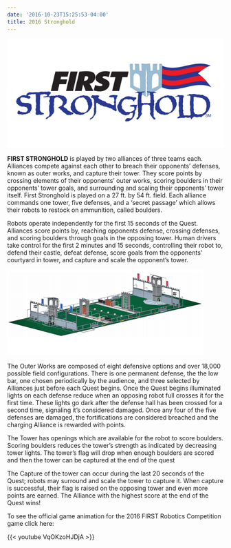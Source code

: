 ```yaml
---
date: '2016-10-23T15:25:53-04:00'
title: 2016 Stronghold
---
```


![first-stronghold-logo-color](first-stronghold-logo-color.jpg)

**FIRST STRONGHOLD** is played by two alliances of three teams each. Alliances compete against each other to breach their opponents’ defenses, known as outer works, and capture their tower. They score points by crossing elements of their opponents’ outer works, scoring boulders in their opponents’ tower goals, and surrounding and scaling their opponents’ tower itself. First Stronghold is played on a 27 ft. by 54 ft. field. Each alliance commands one tower, five defenses, and a ‘secret passage’ which allows their robots to restock on ammunition, called boulders.

Robots operate independently for the first 15 seconds of the Quest. Alliances score points by, reaching opponents defense, crossing defenses, and scoring boulders through goals in the opposing tower. Human drivers take control for the first 2 minutes and 15 seconds, controlling their robot to, defend their castle, defeat defense, score goals from the opponents’ courtyard in tower, and capture and scale the opponent’s tower.

![Field](field.png)

The Outer Works are composed of eight defensive options and over 18,000 possible field configurations. There is one permanent defense, the the low bar, one chosen periodically by the audience, and three selected by Alliances just before each Quest begins. Once the Quest begins illuminated lights on each defense reduce when an opposing robot full crosses it for the first time. These lights go dark after the defense hall has been crossed for a second time, signaling it’s considered damaged. Once any four of the five defenses are damaged, the fortifications are considered breached and the charging Alliance is rewarded with points.

The Tower has openings which are available for the robot to score boulders. Scoring boulders reduces the tower’s strength as indicated by decreasing tower lights. The tower’s flag will drop when enough boulders are scored and then the tower can be captured at the end of the quest

The Capture of the tower can occur during the last 20 seconds of the Quest; robots may surround and scale the tower to capture it. When capture is successful, their flag is raised on the opposing tower and even more points are earned. The Alliance with the highest score at the end of the Quest wins!

To see the official game animation for the 2016 FIRST Robotics Competition game click here:

{{< youtube VqOKzoHJDjA >}}

